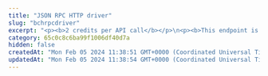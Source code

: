 ```yaml
---
title: "JSON RPC HTTP driver"
slug: "bchrpcdriver"
excerpt: "<p><b>2 credits per API call</b></p>\n<p><b>This endpoint is deprecated. Use the <a href=\"https://apidoc.tatum.io/tag/Node-RPC\" target=\"_blank\">HTTP-based JSON RPC driver</a> instead.</b></p><br/>\n<p>Use this endpoint URL as an http-based JSON RPC driver to connect directly to the node provided by Tatum.\nTo learn more about JSON RPC, visit <a href=\"https://github.com/gcash/bchd/blob/master/docs/json_rpc_api.md#Methods\" target=\"_blank\">Bitcoin Cash developers' guide</a>.</p>"
category: 65c0c8c6ba99f1006df40d7a
hidden: false
createdAt: "Mon Feb 05 2024 11:38:51 GMT+0000 (Coordinated Universal Time)"
updatedAt: "Mon Feb 05 2024 11:38:54 GMT+0000 (Coordinated Universal Time)"
---
```

